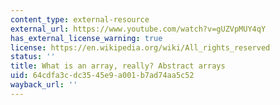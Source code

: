 ```yaml
---
content_type: external-resource
external_url: https://www.youtube.com/watch?v=gUZVpMUY4qY
has_external_license_warning: true
license: https://en.wikipedia.org/wiki/All_rights_reserved
status: ''
title: What is an array, really? Abstract arrays
uid: 64cdfa3c-dc35-45e9-a001-b7ad74aa5c52
wayback_url: ''
---
```

